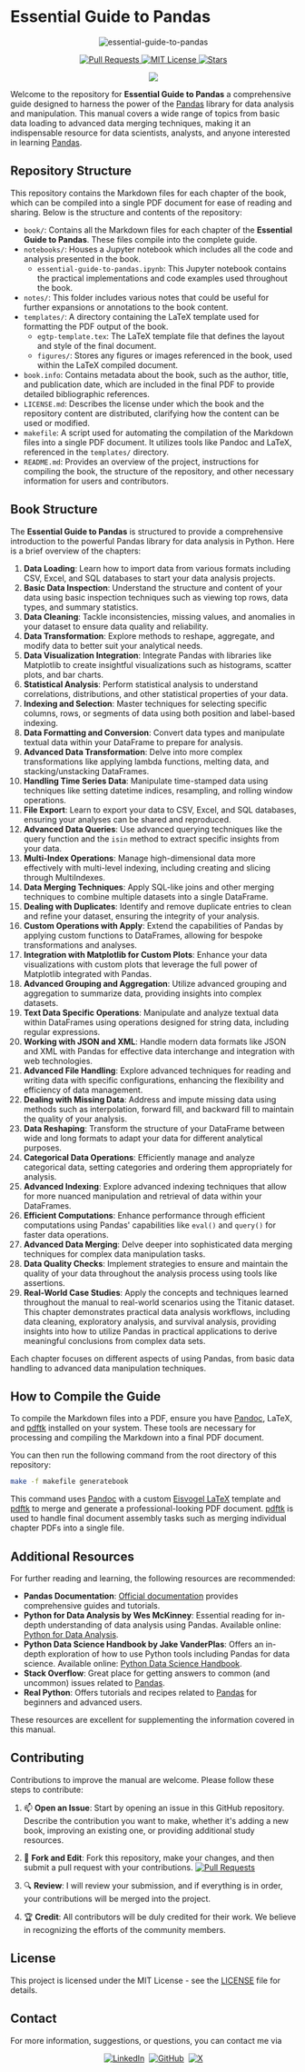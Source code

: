 # Essential Guide to Pandas

<p align="center">
  <img src="figures/essential-guide-to-pandas-logo.png" alt="essential-guide-to-pandas">
</p>

<p align="center">
  <a href="https://github.com/imarranz/essential-guide-to-pandas/pulls">
    <img src="https://img.shields.io/badge/PRs-welcome-brightgreen.svg?longCache=true" alt="Pull Requests">
  </a>
  <a href="LICENSE.md">
    <img src="https://img.shields.io/badge/License-MIT-red.svg?longCache=true" alt="MIT License">
  </a>
   <a href="https://github.com/imarranz/essential-guide-to-pandas"><img src="https://img.shields.io/github/stars/imarranz/essential-guide-to-pandas" alt="Stars"/></a>
  </a>
</p>

<p align="center">
  <a href="https://twitter.com/imarranz" target="_blank">
    <img src="https://img.shields.io/twitter/follow/imarranz.svg?logo=twitter">
  </a>
</p>


Welcome to the repository for **Essential Guide to Pandas** a comprehensive guide designed to harness the power of the [Pandas](https://pandas.pydata.org/) library for data analysis and manipulation. This manual covers a wide range of topics from basic data loading to advanced data merging techniques, making it an indispensable resource for data scientists, analysts, and anyone interested in learning [Pandas](https://pandas.pydata.org/).

## Repository Structure

This repository contains the Markdown files for each chapter of the book, which can be compiled into a single PDF document for ease of reading and sharing. Below is the structure and contents of the repository:

  - `book/`: Contains all the Markdown files for each chapter of the **Essential Guide to Pandas**. These files compile into the complete guide.
  - `notebooks/`: Houses a Jupyter notebook which includes all the code and analysis presented in the book.
    - `essential-guide-to-pandas.ipynb`: This Jupyter notebook contains the practical implementations and code examples used throughout the book.
  - `notes/`: This folder includes various notes that could be useful for further expansions or annotations to the book content.
  - `templates/`: A directory containing the LaTeX template used for formatting the PDF output of the book.
    - `egtp-template.tex`: The LaTeX template file that defines the layout and style of the final document.
    - `figures/`: Stores any figures or images referenced in the book, used within the LaTeX compiled document.
  - `book.info`: Contains metadata about the book, such as the author, title, and publication date, which are included in the final PDF to provide detailed bibliographic references.
  - `LICENSE.md`: Describes the license under which the book and the repository content are distributed, clarifying how the content can be used or modified.
  - `makefile`: A script used for automating the compilation of the Markdown files into a single PDF document. It utilizes tools like Pandoc and LaTeX, referenced in the `templates/` directory.
  - `README.md`: Provides an overview of the project, instructions for compiling the book, the structure of the repository, and other necessary information for users and contributors.

## Book Structure

The **Essential Guide to Pandas** is structured to provide a comprehensive introduction to the powerful Pandas library for data analysis in Python. Here is a brief overview of the chapters:

  1. **Data Loading**: Learn how to import data from various formats including CSV, Excel, and SQL databases to start your data analysis projects.
  2. **Basic Data Inspection**: Understand the structure and content of your data using basic inspection techniques such as viewing top rows, data types, and summary statistics.
  3. **Data Cleaning**: Tackle inconsistencies, missing values, and anomalies in your dataset to ensure data quality and reliability.
  4. **Data Transformation**: Explore methods to reshape, aggregate, and modify data to better suit your analytical needs.
  5. **Data Visualization Integration**: Integrate Pandas with libraries like Matplotlib to create insightful visualizations such as histograms, scatter plots, and bar charts.
  6. **Statistical Analysis**: Perform statistical analysis to understand correlations, distributions, and other statistical properties of your data.
  7. **Indexing and Selection**: Master techniques for selecting specific columns, rows, or segments of data using both position and label-based indexing.
  8. **Data Formatting and Conversion**: Convert data types and manipulate textual data within your DataFrame to prepare for analysis.
  9. **Advanced Data Transformation**: Delve into more complex transformations like applying lambda functions, melting data, and stacking/unstacking DataFrames.
  10. **Handling Time Series Data**: Manipulate time-stamped data using techniques like setting datetime indices, resampling, and rolling window operations.
  11. **File Export**: Learn to export your data to CSV, Excel, and SQL databases, ensuring your analyses can be shared and reproduced.
  12. **Advanced Data Queries**: Use advanced querying techniques like the query function and the `isin` method to extract specific insights from your data.
  13. **Multi-Index Operations**: Manage high-dimensional data more effectively with multi-level indexing, including creating and slicing through MultiIndexes.
  14. **Data Merging Techniques**: Apply SQL-like joins and other merging techniques to combine multiple datasets into a single DataFrame.
  15. **Dealing with Duplicates**: Identify and remove duplicate entries to clean and refine your dataset, ensuring the integrity of your analysis.
  16. **Custom Operations with Apply**: Extend the capabilities of Pandas by applying custom functions to DataFrames, allowing for bespoke transformations and analyses.
  17. **Integration with Matplotlib for Custom Plots**: Enhance your data visualizations with custom plots that leverage the full power of Matplotlib integrated with Pandas.
  18. **Advanced Grouping and Aggregation**: Utilize advanced grouping and aggregation to summarize data, providing insights into complex datasets.
  19. **Text Data Specific Operations**: Manipulate and analyze textual data within DataFrames using operations designed for string data, including regular expressions.
  20. **Working with JSON and XML**: Handle modern data formats like JSON and XML with Pandas for effective data interchange and integration with web technologies.
  21. **Advanced File Handling**: Explore advanced techniques for reading and writing data with specific configurations, enhancing the flexibility and efficiency of data management.
  22. **Dealing with Missing Data**: Address and impute missing data using methods such as interpolation, forward fill, and backward fill to maintain the quality of your analysis.
  23. **Data Reshaping**: Transform the structure of your DataFrame between wide and long formats to adapt your data for different analytical purposes.
  24. **Categorical Data Operations**: Efficiently manage and analyze categorical data, setting categories and ordering them appropriately for analysis.
  25. **Advanced Indexing**: Explore advanced indexing techniques that allow for more nuanced manipulation and retrieval of data within your DataFrames.
  26. **Efficient Computations**: Enhance performance through efficient computations using Pandas' capabilities like `eval()` and `query()` for faster data operations.
  27. **Advanced Data Merging**: Delve deeper into sophisticated data merging techniques for complex data manipulation tasks.
  28. **Data Quality Checks**: Implement strategies to ensure and maintain the quality of your data throughout the analysis process using tools like assertions.
  29. **Real-World Case Studies**: Apply the concepts and techniques learned throughout the manual to real-world scenarios using the Titanic dataset. This chapter demonstrates practical data analysis workflows, including data cleaning, exploratory analysis, and survival analysis, providing insights into how to utilize Pandas in practical applications to derive meaningful conclusions from complex data sets.

Each chapter focuses on different aspects of using Pandas, from basic data handling to advanced data manipulation techniques.

## How to Compile the Guide

To compile the Markdown files into a PDF, ensure you have [Pandoc](https://pandoc.org/), LaTeX, and [pdftk](https://www.pdflabs.com/tools/pdftk-the-pdf-toolkit/) installed on your system. These tools are necessary for processing and compiling the Markdown into a final PDF document.

You can then run the following command from the root directory of this repository:

```bash
make -f makefile generatebook
```

This command uses [Pandoc](https://pandoc.org/) with a custom [Eisvogel LaTeX](https://github.com/Wandmalfarbe/pandoc-latex-template) template and [pdftk](https://www.pdflabs.com/tools/pdftk-the-pdf-toolkit/) to merge and generate a professional-looking PDF document. [pdftk](https://www.pdflabs.com/tools/pdftk-the-pdf-toolkit/) is used to handle final document assembly tasks such as merging individual chapter PDFs into a single file.

## Additional Resources

For further reading and learning, the following resources are recommended:

  - **Pandas Documentation**: [Official documentation](https://pandas.pydata.org/pandas-docs/stable/) provides comprehensive guides and tutorials.
  - **Python for Data Analysis by Wes McKinney**: Essential reading for in-depth understanding of data analysis using Pandas. Available online: [Python for Data Analysis](https://wesmckinney.com/book/).
  - **Python Data Science Handbook by Jake VanderPlas**: Offers an in-depth exploration of how to use Python tools including Pandas for data science. Available online: [Python Data Science Handbook](https://jakevdp.github.io/PythonDataScienceHandbook/).
  - **Stack Overflow**: Great place for getting answers to common (and uncommon) issues related to [Pandas](https://stackoverflow.com/questions/tagged/pandas).
  - **Real Python**: Offers tutorials and recipes related to [Pandas](https://realpython.com/search?q=pandas) for beginners and advanced users.

These resources are excellent for supplementing the information covered in this manual.

## Contributing

Contributions to improve the manual are welcome. Please follow these steps to contribute:

  1. :mailbox: **Open an Issue**: Start by opening an issue in this GitHub repository. Describe the contribution you want to make, whether it's adding a new book, improving an existing one, or providing additional study resources.

  2. :fork_and_knife: **Fork and Edit**: Fork this repository, make your changes, and then submit a pull request with your contributions. <a href="https://github.com/imarranz/essential-guide-to-pandas/pulls"><img src="https://img.shields.io/badge/PRs-welcome-brightgreen.svg?longCache=true" alt="Pull Requests"></a>

  3. :mag: **Review**: I will review your submission, and if everything is in order, your contributions will be merged into the project.

  4. :trophy: **Credit**: All contributors will be duly credited for their work. We believe in recognizing the efforts of the community members.


## License

This project is licensed under the MIT License - see the [LICENSE](LICENSE) file for details.

## Contact

For more information, suggestions, or questions, you can contact me via
<p align="center">
<a href="https://www.linkedin.com/in/ibon-mart%C3%ADnez-arranz/"><img src="https://img.shields.io/badge/LinkedIn-0077B5?style=for-the-badge&logo=linkedin&logoColor=white" alt="LinkedIn"></a>&nbsp;
<a href="https://github.com/imarranz/"><img src="https://img.shields.io/badge/GitHub-FFFFFF.svg?&style=for-the-badge&logo=Github&logoColor=black" alt="GitHub"></a>&nbsp;
<a href="https://twitter.com/imarranz/"><img src="https://img.shields.io/badge/Twitter-1DA1F2?style=for-the-badge&logo=twitter&logoColor=white" alt="X"></a>
</p>
